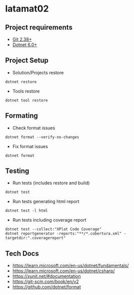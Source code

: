 # latamat02

## Project requirements
- [Git 2.38+](https://git-scm.com/downloads)
- [Dotnet 6.0+](https://dotnet.microsoft.com/en-us/download)

## Project Setup
- Solution/Projects restore
```
dotnet restore
```

- Tools restore
```
dotnet tool restore
```

## Formating
- Check format issues
```
dotnet format --verify-no-changes
```

- Fix format issues
```
dotnet format
```


## Testing
- Run tests (includes restore and build)
```
dotnet test
```

- Run tests generating html report
```
dotnet test -l html
```

- Run tests including coverage report
```
dotnet test --collect:"XPlat Code Coverage"
dotnet reportgenerator -reports:"**/*.cobertura.xml" -targetdir:".coveragereport"
```

## Tech Docs
- https://learn.microsoft.com/en-us/dotnet/fundamentals/
- https://learn.microsoft.com/en-us/dotnet/csharp/
- https://xunit.net/#documentation
- https://git-scm.com/book/en/v2
- https://github.com/dotnet/format

